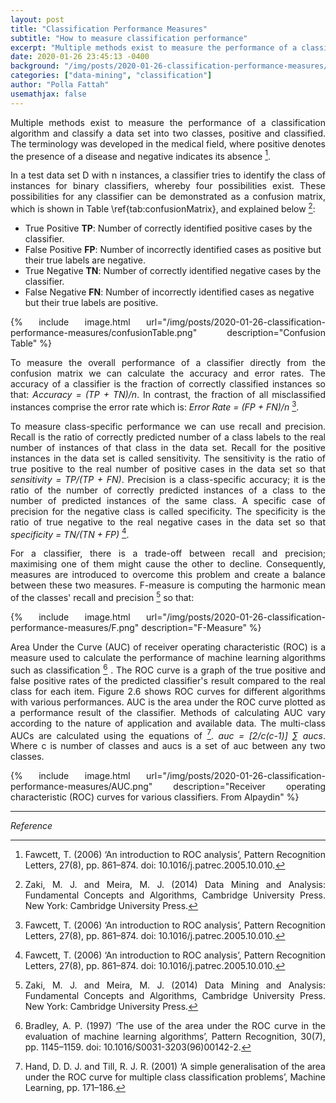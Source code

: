 ```yaml
---
layout: post
title: "Classification Performance Measures"
subtitle: "How to measure classification performance"
excerpt: "Multiple methods exist to measure the performance of a classification algorithm and classify a data set into two classes, positive and classified. "
date: 2020-01-26 23:45:13 -0400
background: "/img/posts/2020-01-26-classification-performance-measures/background.jpg"
categories: ["data-mining", "classification"]
author: "Polla Fattah"
usemathjax: false
---
```

<style>body p{text-align: justify}</style>


Multiple methods exist to measure the performance of a classification algorithm and classify a data set into two classes, positive and classified. The terminology was developed in the medical field, where positive denotes the presence of a disease and negative indicates its absence [^19].

In a test data set D with n instances, a classifier tries to identify the class of instances for binary classifiers, whereby four possibilities exist. These possibilities for any classifier can be demonstrated as a confusion matrix, which is shown in Table \ref{tab:confusionMatrix}, and explained below [^2]:

- True Positive **TP**: Number of correctly identified positive cases by the classifier.
- False Positive **FP**: Number of incorrectly identified cases as positive but their true labels are negative.
- True Negative **TN**: Number of correctly identified negative cases by the classifier.
- False Negative **FN**: Number of incorrectly identified cases as negative but their true labels are positive.

{% include image.html url="/img/posts/2020-01-26-classification-performance-measures/confusionTable.png" description="Confusion Table" %}

To measure the overall performance of a classifier directly from the confusion matrix we can calculate the accuracy and error rates. The accuracy of a classifier is the fraction of correctly classified instances so that: _Accuracy = (TP + TN)/n_. In contrast, the fraction of all misclassified instances comprise the
error rate which is: _Error Rate = (FP + FN)/n_ [^19].

To measure class-specific performance we can use recall and precision. Recall is the ratio of correctly predicted number of a class labels to the real number of instances of that class in the data set. Recall for the positive instances in the data set is called sensitivity. The sensitivity is the ratio of true positive to the real number of positive cases in the data set so that _sensitivity = TP/(TP + FN)_. Precision is a class-specific accuracy; it is the ratio of the number of correctly predicted instances of a class to the number of predicted instances of the same class. A specific case of precision for the negative class is called specificity. The specificity is the ratio of true negative to the real negative cases in the data set so that _specificity = TN/(TN + FP)_ [^19].

For a classifier, there is a trade-off between recall and precision; maximising one of them might cause the other to decline. Consequently, measures are introduced to overcome this problem and create a balance between these two measures. F-measure is computing the harmonic mean of the classes' recall and precision [^2] so that:

{% include image.html url="/img/posts/2020-01-26-classification-performance-measures/F.png" description="F-Measure" %}


Area Under the Curve (AUC) of receiver operating characteristic (ROC) is a measure used to calculate the performance of machine learning algorithms such as classification [^20] . The ROC curve is a graph of the true positive and false positive rates of the predicted classifier's result compared to the real class for each item. Figure 2.6 shows ROC curves for different algorithms with various performances. AUC is the area under the ROC curve plotted as a performance result of the classifier. Methods of calculating AUC vary according to the nature of application and available data. The multi-class AUCs are calculated using the equations of [^21]. _auc = \[2/c(c-1)] &#8721; aucs_. Where c is number of classes and aucs is a set of auc between any two classes.


{% include image.html url="/img/posts/2020-01-26-classification-performance-measures/AUC.png" description="Receiver operating characteristic (ROC) curves for various classifiers. From Alpaydin" %}

---

_Reference_

[^2]: Zaki, M. J. and Meira, M. J. (2014) Data Mining and Analysis: Fundamental Concepts and Algorithms, Cambridge University Press. New York: Cambridge University Press.

[^19]: Fawcett, T. (2006) ‘An introduction to ROC analysis’, Pattern Recognition Letters, 27(8), pp. 861–874. doi: 10.1016/j.patrec.2005.10.010.
[^20]: Bradley, A. P. (1997) ‘The use of the area under the ROC curve in the evaluation of machine learning algorithms’, Pattern Recognition, 30(7), pp. 1145–1159. doi: 10.1016/S0031-3203(96)00142-2.
[^21]: Hand, D. D. J. and Till, R. J. R. (2001) ‘A simple generalisation of the area under the ROC curve for multiple class classification problems’, Machine Learning, pp. 171–186.
[^22]: Alpaydin, E. (2010) Introduction to Machine Learning. London, England: The MIT Press. doi: 10.1007/s10994-009-5137-3.
